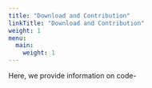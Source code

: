 ```yaml
---
title: "Download and Contribution"
linkTitle: "Download and Contribution"
weight: 1
menu:
  main:
    weight: 1
---
```

Here, we provide information on code-

